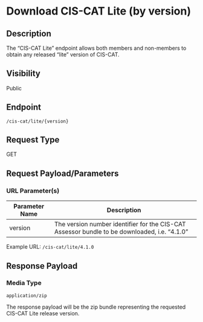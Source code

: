 # Download CIS-CAT Lite (by version)

## Description
The “CIS-CAT Lite” endpoint allows both members and non-members to obtain any released “lite” version of CIS-CAT.

## Visibility
Public

## Endpoint

```
/cis-cat/lite/{version}
```

## Request Type
GET

## Request Payload/Parameters
### URL Parameter(s)

| Parameter Name      | Description |
| ----------------------|------------ |
| version | The version number identifier for the CIS-CAT Assessor bundle to be downloaded, i.e. “4.1.0”

Example URL:
`/cis-cat/lite/4.1.0`

## Response Payload
### Media Type

```
application/zip
```

The response payload will be the zip bundle representing the requested CIS-CAT Lite release version.